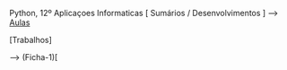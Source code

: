 Python, 12º Aplicaçoes Informaticas
[ Sumários / Desenvolvimentos ]
--> [Aulas](aulas.md)

[Trabalhos]

--> (Ficha-1)[

